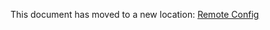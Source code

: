 This document has moved to a new location: [Remote Config](https://department-of-veterans-affairs.github.io/va-mobile-app/development/FrontEnd/RemoteConfig)
